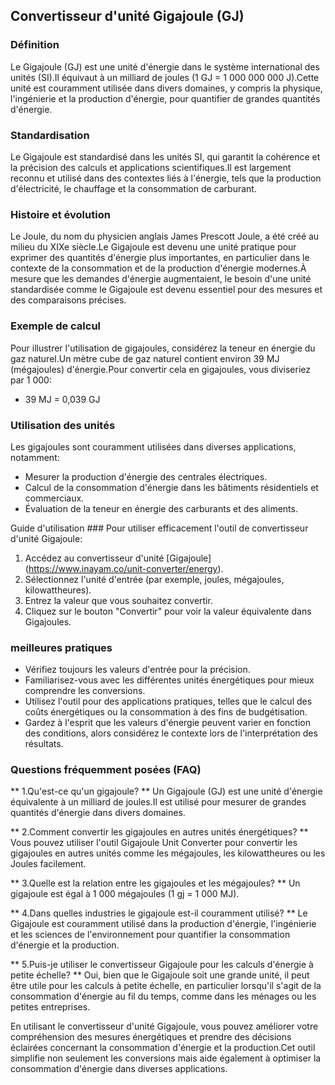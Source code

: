 ## Convertisseur d'unité Gigajoule (GJ)

### Définition
Le Gigajoule (GJ) est une unité d'énergie dans le système international des unités (SI).Il équivaut à un milliard de joules (1 GJ = 1 000 000 000 J).Cette unité est couramment utilisée dans divers domaines, y compris la physique, l'ingénierie et la production d'énergie, pour quantifier de grandes quantités d'énergie.

### Standardisation
Le Gigajoule est standardisé dans les unités SI, qui garantit la cohérence et la précision des calculs et applications scientifiques.Il est largement reconnu et utilisé dans des contextes liés à l'énergie, tels que la production d'électricité, le chauffage et la consommation de carburant.

### Histoire et évolution
Le Joule, du nom du physicien anglais James Prescott Joule, a été créé au milieu du XIXe siècle.Le Gigajoule est devenu une unité pratique pour exprimer des quantités d'énergie plus importantes, en particulier dans le contexte de la consommation et de la production d'énergie modernes.À mesure que les demandes d'énergie augmentaient, le besoin d'une unité standardisée comme le Gigajoule est devenu essentiel pour des mesures et des comparaisons précises.

### Exemple de calcul
Pour illustrer l'utilisation de gigajoules, considérez la teneur en énergie du gaz naturel.Un mètre cube de gaz naturel contient environ 39 MJ (mégajoules) d'énergie.Pour convertir cela en gigajoules, vous diviseriez par 1 000:
- 39 MJ = 0,039 GJ

### Utilisation des unités
Les gigajoules sont couramment utilisées dans diverses applications, notamment:
- Mesurer la production d'énergie des centrales électriques.
- Calcul de la consommation d'énergie dans les bâtiments résidentiels et commerciaux.
- Évaluation de la teneur en énergie des carburants et des aliments.

Guide d'utilisation ###
Pour utiliser efficacement l'outil de convertisseur d'unité Gigajoule:
1. Accédez au convertisseur d'unité [Gigajoule] (https://www.inayam.co/unit-converter/energy).
2. Sélectionnez l'unité d'entrée (par exemple, joules, mégajoules, kilowattheures).
3. Entrez la valeur que vous souhaitez convertir.
4. Cliquez sur le bouton "Convertir" pour voir la valeur équivalente dans Gigajoules.

### meilleures pratiques
- Vérifiez toujours les valeurs d'entrée pour la précision.
- Familiarisez-vous avec les différentes unités énergétiques pour mieux comprendre les conversions.
- Utilisez l'outil pour des applications pratiques, telles que le calcul des coûts énergétiques ou la consommation à des fins de budgétisation.
- Gardez à l'esprit que les valeurs d'énergie peuvent varier en fonction des conditions, alors considérez le contexte lors de l'interprétation des résultats.

### Questions fréquemment posées (FAQ)

** 1.Qu'est-ce qu'un gigajoule? **
Un Gigajoule (GJ) est une unité d'énergie équivalente à un milliard de joules.Il est utilisé pour mesurer de grandes quantités d'énergie dans divers domaines.

** 2.Comment convertir les gigajoules en autres unités énergétiques? **
Vous pouvez utiliser l'outil Gigajoule Unit Converter pour convertir les gigajoules en autres unités comme les mégajoules, les kilowattheures ou les Joules facilement.

** 3.Quelle est la relation entre les gigajoules et les mégajoules? **
Un gigajoule est égal à 1 000 mégajoules (1 gj = 1 000 MJ).

** 4.Dans quelles industries le gigajoule est-il couramment utilisé? **
Le Gigajoule est couramment utilisé dans la production d'énergie, l'ingénierie et les sciences de l'environnement pour quantifier la consommation d'énergie et la production.

** 5.Puis-je utiliser le convertisseur Gigajoule pour les calculs d'énergie à petite échelle? **
Oui, bien que le Gigajoule soit une grande unité, il peut être utile pour les calculs à petite échelle, en particulier lorsqu'il s'agit de la consommation d'énergie au fil du temps, comme dans les ménages ou les petites entreprises.

En utilisant le convertisseur d'unité Gigajoule, vous pouvez améliorer votre compréhension des mesures énergétiques et prendre des décisions éclairées concernant la consommation d'énergie et la production.Cet outil simplifie non seulement les conversions mais aide également à optimiser la consommation d'énergie dans diverses applications.